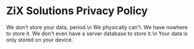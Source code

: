 # ZiX Solutions Privacy Policy
We don't store your data, period.\n
We physically can't. We have nowhere to store it. We don't even have a server database to store it.\n
Your data is only stored on your device.
